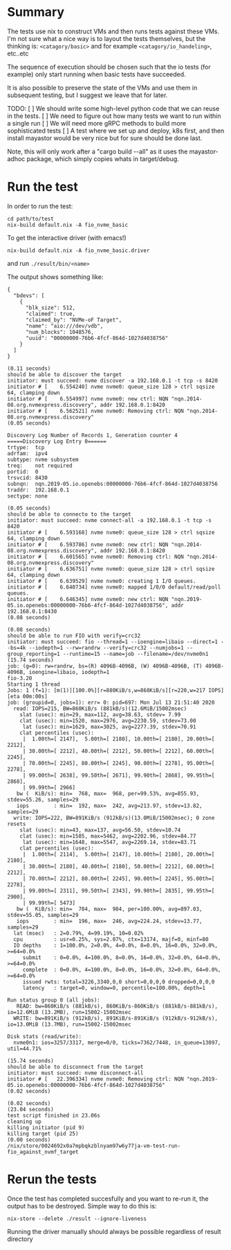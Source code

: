 # Summary

The tests use nix to construct VMs and then runs tests against
these VMs. I'm not sure what a nice way is to layout the tests
themselves, but the thinking is: `<catagory/basic>` and for example
`<catagory/io_handeling>`, etc..etc

The sequence of execution should be chosen such that the io tests
(for example) only start running when basic tests have succeeded.

It is also possible to preserve the state of the VMs and use them in
subsequent testing, but I suggest we leave that for later.


TODO:
[ ] We should write some high-level python code that we can reuse in the tests.
[ ] We need to figure out how many tests we want to run within a single run
[ ] We will need more gRPC methods to build more sophisticated tests
[ ] A test where we set up and deploy, k8s first, and then install mayastor would be very nice but for sure should be done last.



Note, this will only work after a "cargo build --all" as it uses the
mayastor-adhoc package, which simply copies whats in target/debug.

# Run the test

In order to run the test:
```
cd path/to/test
nix-build default.nix -A fio_nvme_basic
```

To get the interactive driver (with emacs!)

```
nix-build default.nix -A fio_nvme_basic.driver
```

and run `./result/bin/<name>`


The output shows something like:

```
{
  "bdevs": [
    {
      "blk_size": 512,
      "claimed": true,
      "claimed_by": "NVMe-oF Target",
      "name": "aio:///dev/vdb",
      "num_blocks": 1048576,
      "uuid": "00000000-76b6-4fcf-864d-1027d4038756"
    }
  ]
}

(0.11 seconds)
should be able to discover the target
initiator: must succeed: nvme discover -a 192.168.0.1 -t tcp -s 8420
initiator # [    6.554240] nvme nvme0: queue_size 128 > ctrl sqsize 64, clamping down
initiator # [    6.554997] nvme nvme0: new ctrl: NQN "nqn.2014-08.org.nvmexpress.discovery", addr 192.168.0.1:8420
initiator # [    6.562521] nvme nvme0: Removing ctrl: NQN "nqn.2014-08.org.nvmexpress.discovery"
(0.05 seconds)

Discovery Log Number of Records 1, Generation counter 4
=====Discovery Log Entry 0======
trtype:  tcp
adrfam:  ipv4
subtype: nvme subsystem
treq:    not required
portid:  0
trsvcid: 8430
subnqn:  nqn.2019-05.io.openebs:00000000-76b6-4fcf-864d-1027d4038756
traddr:  192.168.0.1
sectype: none

(0.05 seconds)
should be able to connecto to the target
initiator: must succeed: nvme connect-all -a 192.168.0.1 -t tcp -s 8420
initiator # [    6.593168] nvme nvme0: queue_size 128 > ctrl sqsize 64, clamping down
initiator # [    6.593786] nvme nvme0: new ctrl: NQN "nqn.2014-08.org.nvmexpress.discovery", addr 192.168.0.1:8420
initiator # [    6.601565] nvme nvme0: Removing ctrl: NQN "nqn.2014-08.org.nvmexpress.discovery"
initiator # [    6.636751] nvme nvme0: queue_size 128 > ctrl sqsize 64, clamping down
initiator # [    6.639529] nvme nvme0: creating 1 I/O queues.
initiator # [    6.640734] nvme nvme0: mapped 1/0/0 default/read/poll queues.
initiator # [    6.646345] nvme nvme0: new ctrl: NQN "nqn.2019-05.io.openebs:00000000-76b6-4fcf-864d-1027d4038756", addr 192.168.0.1:8430
(0.08 seconds)

(0.08 seconds)
should be able to run FIO with verify=crc32
initiator: must succeed: fio --thread=1 --ioengine=libaio --direct=1 --bs=4k --iodepth=1 --rw=randrw --verify=crc32 --numjobs=1 --group_reporting=1 --runtime=15 --name=job --filename=/dev/nvme0n1
(15.74 seconds)
job: (g=0): rw=randrw, bs=(R) 4096B-4096B, (W) 4096B-4096B, (T) 4096B-4096B, ioengine=libaio, iodepth=1
fio-3.20
Starting 1 thread
Jobs: 1 (f=1): [m(1)][100.0%][r=880KiB/s,w=868KiB/s][r=220,w=217 IOPS][eta 00m:00s]
job: (groupid=0, jobs=1): err= 0: pid=697: Mon Jul 13 21:51:40 2020
  read: IOPS=215, BW=860KiB/s (881kB/s)(12.6MiB/15002msec)
    slat (usec): min=29, max=112, avg=38.63, stdev= 7.99
    clat (usec): min=1520, max=2976, avg=2230.59, stdev=73.00
     lat (usec): min=1629, max=3025, avg=2277.39, stdev=70.91
    clat percentiles (usec):
     |  1.00th=[ 2147],  5.00th=[ 2180], 10.00th=[ 2180], 20.00th=[ 2212],
     | 30.00th=[ 2212], 40.00th=[ 2212], 50.00th=[ 2212], 60.00th=[ 2245],
     | 70.00th=[ 2245], 80.00th=[ 2245], 90.00th=[ 2278], 95.00th=[ 2278],
     | 99.00th=[ 2638], 99.50th=[ 2671], 99.90th=[ 2868], 99.95th=[ 2868],
     | 99.99th=[ 2966]
   bw (  KiB/s): min=  768, max=  968, per=99.53%, avg=855.93, stdev=55.26, samples=29
   iops        : min=  192, max=  242, avg=213.97, stdev=13.82, samples=29
  write: IOPS=222, BW=891KiB/s (912kB/s)(13.0MiB/15002msec); 0 zone resets
    slat (usec): min=43, max=137, avg=56.50, stdev=10.74
    clat (usec): min=1585, max=5462, avg=2202.96, stdev=84.77
     lat (usec): min=1648, max=5547, avg=2269.14, stdev=83.71
    clat percentiles (usec):
     |  1.00th=[ 2114],  5.00th=[ 2147], 10.00th=[ 2180], 20.00th=[ 2180],
     | 30.00th=[ 2180], 40.00th=[ 2180], 50.00th=[ 2212], 60.00th=[ 2212],
     | 70.00th=[ 2212], 80.00th=[ 2245], 90.00th=[ 2245], 95.00th=[ 2278],
     | 99.00th=[ 2311], 99.50th=[ 2343], 99.90th=[ 2835], 99.95th=[ 2900],
     | 99.99th=[ 5473]
   bw (  KiB/s): min=  784, max=  984, per=100.00%, avg=897.03, stdev=55.05, samples=29
   iops        : min=  196, max=  246, avg=224.24, stdev=13.77, samples=29
  lat (msec)   : 2=0.79%, 4=99.19%, 10=0.02%
  cpu          : usr=0.25%, sys=2.07%, ctx=13174, majf=0, minf=80
  IO depths    : 1=100.0%, 2=0.0%, 4=0.0%, 8=0.0%, 16=0.0%, 32=0.0%, >=64=0.0%
     submit    : 0=0.0%, 4=100.0%, 8=0.0%, 16=0.0%, 32=0.0%, 64=0.0%, >=64=0.0%
     complete  : 0=0.0%, 4=100.0%, 8=0.0%, 16=0.0%, 32=0.0%, 64=0.0%, >=64=0.0%
     issued rwts: total=3226,3340,0,0 short=0,0,0,0 dropped=0,0,0,0
     latency   : target=0, window=0, percentile=100.00%, depth=1

Run status group 0 (all jobs):
   READ: bw=860KiB/s (881kB/s), 860KiB/s-860KiB/s (881kB/s-881kB/s), io=12.6MiB (13.2MB), run=15002-15002msec
  WRITE: bw=891KiB/s (912kB/s), 891KiB/s-891KiB/s (912kB/s-912kB/s), io=13.0MiB (13.7MB), run=15002-15002msec

Disk stats (read/write):
  nvme0n1: ios=3257/3317, merge=0/0, ticks=7362/7448, in_queue=13097, util=44.71%

(15.74 seconds)
should be able to disconnect from the target
initiator: must succeed: nvme disconnect-all
initiator # [   22.396334] nvme nvme0: Removing ctrl: NQN "nqn.2019-05.io.openebs:00000000-76b6-4fcf-864d-1027d4038756"
(0.02 seconds)

(0.02 seconds)
(23.04 seconds)
test script finished in 23.06s
cleaning up
killing initiator (pid 9)
killing target (pid 25)
(0.00 seconds)
/nix/store/0024692x0a7mpbqkzblnyam97w6y77ja-vm-test-run-fio_against_nvmf_target

```

 #  Rerun the tests

 Once the test has completed succesfully and you want to re-run it,
 the output has to be destroyed. Simple way to do this is:

 ```
 nix-store --delete ./result --ignore-liveness
 ```

 Running the driver manually should always be possible regardless
 of result directory